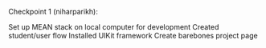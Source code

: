 Checkpoint 1 (niharparikh):

Set up MEAN stack on local computer for development
Created student/user flow
Installed UIKit framework
Create barebones project page
